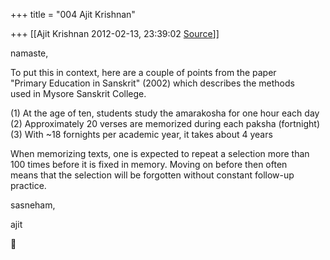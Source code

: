 +++
title = "004 Ajit Krishnan"

+++
[[Ajit Krishnan	2012-02-13, 23:39:02 [Source](https://groups.google.com/g/samskrita/c/LLSblIt9NHQ)]]



namaste,

To put this in context, here are a couple of points from the paper  
"Primary Education in Sanskrit" (2002) which describes the methods  
used in Mysore Sanskrit College.

\(1\) At the age of ten, students study the amarakosha for one hour each day  
(2) Approximately 20 verses are memorized during each paksha (fortnight)  
(3) With \~18 fornights per academic year, it takes about 4 years

When memorizing texts, one is expected to repeat a selection more than  
100 times before it is fixed in memory. Moving on before then often  
means that the selection will be forgotten without constant follow-up  
practice.

sasneham,

 ajit



